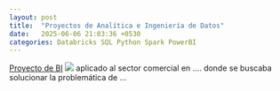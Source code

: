 ```yaml
---
layout: post
title:  "Proyectos de Analítica e Ingeniería de Datos"
date:   2025-06-06 21:03:36 +0530
categories: Databricks SQL Python Spark PowerBI
---
```

[Proyecto de BI](https://github.com/agustinphx/business_intelligence) <img src="https://img.icons8.com/plasticine/50/000000/business-report.png"/> aplicado al sector comercial en .... donde se buscaba solucionar la problemática de ...



